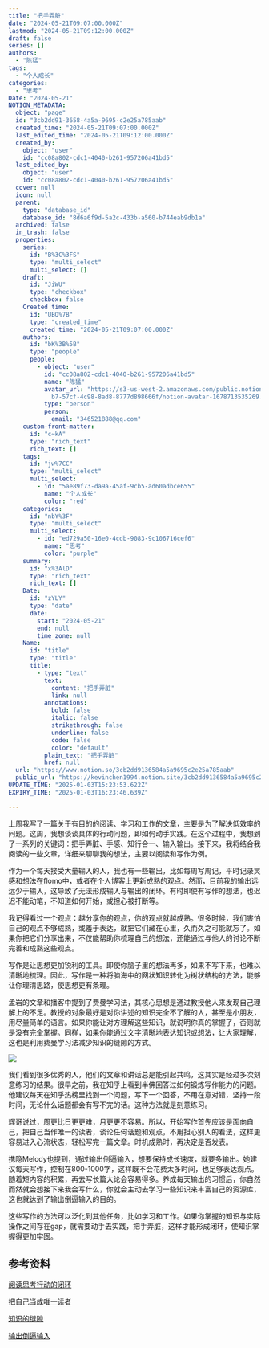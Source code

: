 ```yaml
---
title: "把手弄脏"
date: "2024-05-21T09:07:00.000Z"
lastmod: "2024-05-21T09:12:00.000Z"
draft: false
series: []
authors:
  - "陈猛"
tags:
  - "个人成长"
categories:
  - "思考"
Date: "2024-05-21"
NOTION_METADATA:
  object: "page"
  id: "3cb2dd91-3658-4a5a-9695-c2e25a785aab"
  created_time: "2024-05-21T09:07:00.000Z"
  last_edited_time: "2024-05-21T09:12:00.000Z"
  created_by:
    object: "user"
    id: "cc08a802-cdc1-4040-b261-957206a41bd5"
  last_edited_by:
    object: "user"
    id: "cc08a802-cdc1-4040-b261-957206a41bd5"
  cover: null
  icon: null
  parent:
    type: "database_id"
    database_id: "8d6a6f9d-5a2c-433b-a560-b744eab9db1a"
  archived: false
  in_trash: false
  properties:
    series:
      id: "B%3C%3FS"
      type: "multi_select"
      multi_select: []
    draft:
      id: "JiWU"
      type: "checkbox"
      checkbox: false
    Created time:
      id: "UBQ%7B"
      type: "created_time"
      created_time: "2024-05-21T09:07:00.000Z"
    authors:
      id: "bK%3B%5B"
      type: "people"
      people:
        - object: "user"
          id: "cc08a802-cdc1-4040-b261-957206a41bd5"
          name: "陈猛"
          avatar_url: "https://s3-us-west-2.amazonaws.com/public.notion-static.com/775523\
            b7-57cf-4c98-8ad8-8777d898666f/notion-avatar-1678713535269.png"
          type: "person"
          person:
            email: "346521888@qq.com"
    custom-front-matter:
      id: "c~kA"
      type: "rich_text"
      rich_text: []
    tags:
      id: "jw%7CC"
      type: "multi_select"
      multi_select:
        - id: "5ae89f73-da9a-45af-9cb5-ad60adbce655"
          name: "个人成长"
          color: "red"
    categories:
      id: "nbY%3F"
      type: "multi_select"
      multi_select:
        - id: "ed729a50-16e0-4cdb-9083-9c106716cef6"
          name: "思考"
          color: "purple"
    summary:
      id: "x%3AlD"
      type: "rich_text"
      rich_text: []
    Date:
      id: "zYLY"
      type: "date"
      date:
        start: "2024-05-21"
        end: null
        time_zone: null
    Name:
      id: "title"
      type: "title"
      title:
        - type: "text"
          text:
            content: "把手弄脏"
            link: null
          annotations:
            bold: false
            italic: false
            strikethrough: false
            underline: false
            code: false
            color: "default"
          plain_text: "把手弄脏"
          href: null
  url: "https://www.notion.so/3cb2dd9136584a5a9695c2e25a785aab"
  public_url: "https://kevinchen1994.notion.site/3cb2dd9136584a5a9695c2e25a785aab"
UPDATE_TIME: "2025-01-03T15:23:53.622Z"
EXPIRY_TIME: "2025-01-03T16:23:46.639Z"

---
```

<link rel="stylesheet" href="https://cdn.jsdelivr.net/npm/katex@0.16.2/dist/katex.min.css" integrity="sha384-bYdxxUwYipFNohQlHt0bjN/LCpueqWz13HufFEV1SUatKs1cm4L6fFgCi1jT643X" crossorigin="anonymous">


上周我写了一篇关于有目的的阅读、学习和工作的文章，主要是为了解决低效率的问题。这周，我想谈谈具体的行动问题，即如何动手实践。在这个过程中，我想到了一系列的关键词：把手弄脏、手感、知行合一、输入输出。接下来，我将结合我阅读的一些文章，详细来聊聊我的想法，主要以阅读和写作为例。


作为一个每天接受大量输入的人，我也有一些输出，比如每周写周记，平时记录灵感和想法在flomo中，或者在个人博客上更新成熟的观点。然而，目前我的输出远远少于输入，这导致了无法形成输入与输出的闭环。有时即使有写作的想法，也迟迟不能动笔，不知道如何开始，或担心被打断等。


我记得看过一个观点：越分享你的观点，你的观点就越成熟。很多时候，我们害怕自己的观点不够成熟，或羞于表达，就把它们藏在心里，久而久之可能就忘了。如果你把它们分享出来，不仅能帮助你梳理自己的想法，还能通过与他人的讨论不断完善和成熟这些观点。


写作是让思想更加锐利的工具。即使你脑子里的想法再多，如果不写下来，也难以清晰地梳理。因此，写作是一种将脑海中的网状知识转化为树状结构的方法，能够让你理清思路，使思想更有条理。


孟岩的文章和播客中提到了费曼学习法，其核心思想是通过教授他人来发现自己理解上的不足。教授的对象最好是对你讲述的知识完全不了解的人，甚至是小朋友，用尽量简单的语言。如果你能让对方理解这些知识，就说明你真的掌握了，否则就是没有完全掌握。同样，如果你能通过文字清晰地表达知识或想法，让大家理解，这也是利用费曼学习法减少知识的缝隙的方式。


![](https://prod-files-secure.s3.us-west-2.amazonaws.com/d7dbc101-82ce-4f96-ae1a-879bd6c9f3a6/3752746b-2737-41a9-a31f-c9b48bf539ae/Untitled.png?X-Amz-Algorithm=AWS4-HMAC-SHA256&X-Amz-Content-Sha256=UNSIGNED-PAYLOAD&X-Amz-Credential=AKIAT73L2G45FSPPWI6X%2F20250103%2Fus-west-2%2Fs3%2Faws4_request&X-Amz-Date=20250103T152346Z&X-Amz-Expires=3600&X-Amz-Signature=6f31f6f332c4ab0e6a851b0104eb1f9d55edc3fc86ac3c9e319fc8e827037c28&X-Amz-SignedHeaders=host&x-id=GetObject)


我们看到很多优秀的人，他们的文章和讲话总是能引起共鸣，这其实是经过多次刻意练习的结果。很早之前，我在知乎上看到半佛回答过如何锻炼写作能力的问题。他建议每天在知乎热榜里找到一个问题，写下一个回答，不用在意对错，坚持一段时间，无论什么话题都会有写不完的话。这种方法就是刻意练习。


辉哥说过，周更比日更更难，月更更不容易。所以，开始写作首先应该是面向自己，把自己当作唯一的读者，谈论任何话题和观点，不用担心别人的看法，这样更容易进入心流状态，轻松写完一篇文章。时机成熟时，再决定是否发表。


携隐Melody也提到，通过输出倒逼输入，想要保持成长速度，就要多输出。她建议每天写作，控制在800-1000字，这样既不会花费太多时间，也足够表达观点。随着短内容的积累，再去写长篇大论会容易得多。养成每天输出的习惯后，你自然而然就会想接下来我会写什么，你就会主动去学习一些知识来丰富自己的资源库，这也就达到了输出倒逼输入的目的。


这些写作的方法可以泛化到其他任务，比如学习和工作。如果你掌握的知识与实际操作之间存在gap，就需要动手去实践，把手弄脏，这样才能形成闭环，使知识掌握得更加牢固。


## 参考资料


[阅读思考行动的闭环](https://web.okjike.com/originalPost/6647d89b19d274e296bdb175)


[把自己当成唯一读者](https://mp.weixin.qq.com/s/cP6_0RT9jMpUxy5kpl5s9A)


[知识的缝隙](https://mp.weixin.qq.com/s/Nu16xFYIInSZN5hjW-avrw)


[输出倒逼输入](https://web.okjike.com/originalPost/66443da82421ceb48a12a68c)

